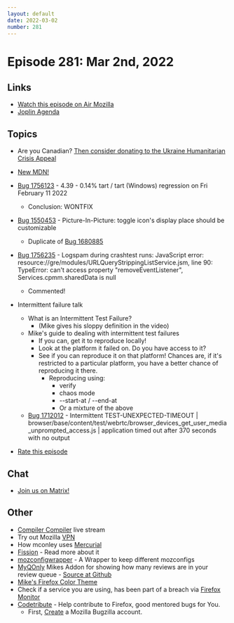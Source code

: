 ```yaml
---
layout: default
date: 2022-03-02
number: 281
---
```


# Episode 281: Mar 2nd, 2022

## Links
* [Watch this episode on Air Mozilla](https://mzl.la/joy-of-coding-2022-03-02)
* [Joplin Agenda](https://mikeconley.ca/joc/agendas/Episode-0281.html)

## Topics
* Are you Canadian? [Then consider donating to the Ukraine Humanitarian Crisis Appeal](https://donate.redcross.ca/page/100227/donate/1?_ga=2.69967120.1415423639.1645826820-1854297146.1645826820&_gl=1*zqfv37*_ga*MTg1NDI5NzE0Ni4xNjQ1ODI2ODIw*_ga_376D8LHM0R*MTY0NTgyNjgxOS4xLjEuMTY0NTgyNjk1OS4w)
* [New MDN!](https://hacks.mozilla.org/2022/03/a-new-year-a-new-mdn/)
* [Bug 1756123](https://bugzilla.mozilla.org/show_bug.cgi?id=1756123) - 4.39 - 0.14% tart / tart (Windows) regression on Fri February 11 2022
  - Conclusion: WONTFIX
* [Bug 1550453](https://bugzilla.mozilla.org/show_bug.cgi?id=1550453) - Picture-In-Picture: toggle icon's display place should be customizable
  - Duplicate of [Bug 1680885](https://bugzilla.mozilla.org/show_bug.cgi?id=1680885)
* [Bug 1756235](https://bugzilla.mozilla.org/show_bug.cgi?id=1756235) - Logspam during crashtest runs: JavaScript error: resource://gre/modules/URLQueryStrippingListService.jsm, line 90: TypeError: can't access property "removeEventListener", Services.cpmm.sharedData is null
  - Commented!

* Intermittent failure talk
  - What is an Intermittent Test Failure?
    - (Mike gives his sloppy definition in the video)
  - Mike's guide to dealing with intermittent test failures
    - If you can, get it to reproduce locally!
    - Look at the platform it failed on. Do you have access to it?
    - See if you can reproduce it on that platform! Chances are, if it's restricted to a particular platform, you have a better chance of reproducing it there.
      - Reproducing using:
        - verify
        - chaos mode
        - --start-at / --end-at
        - Or a mixture of the above
  - [Bug 1712012](https://bugzilla.mozilla.org/show_bug.cgi?id=1712012) - Intermittent TEST-UNEXPECTED-TIMEOUT | browser/base/content/test/webrtc/browser_devices_get_user_media_unprompted_access.js | application timed out after 370 seconds with no output

* [Rate this episode](https://forms.gle/7ShpaeGnymXAfBrh9)

## Chat
* [Join us on Matrix!](https://matrix.to/#/!enWuAmKDOEEPYejXRk:mozilla.org?via=mozilla.org&via=raim.ist)

## Other
* [Compiler Compiler](https://www.twitch.tv/codehag) live stream
* Try out Mozilla [VPN](https://vpn.mozilla.org/)
* How mconley uses [Mercurial](https://mikeconley.github.io/documents/How_mconley_uses_Mercurial_for_Mozilla_code)
* [Fission](https://firefox-source-docs.mozilla.org/dom/dom/Fission.html) - Read more about it
* [mozconfigwrapper](https://github.com/ahal/mozconfigwrapper) - A Wrapper to keep different mozconfigs
* [MyQOnly](https://addons.mozilla.org/en-US/firefox/addon/myqonly/) Mikes Addon for showing how many reviews are in your review queue - [Source at Github](https://github.com/mikeconley/myqonly)
* [Mike's Firefox Color Theme](https://addons.mozilla.org/en-US/firefox/addon/electricbluegaloo/)
* Check if a service you are using, has been part of a breach via [Firefox Monitor](https://monitor.firefox.com/breaches)
* [Codetribute](https://codetribute.mozilla.org/) - Help contribute to Firefox, good mentored bugs for You.
  - First, [Create](https://bugzilla.mozilla.org/createaccount.cgi) a Mozilla Bugzilla account.

